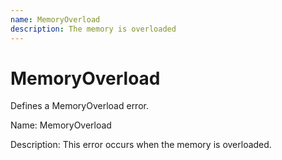 ```yaml
---
name: MemoryOverload
description: The memory is overloaded
---
```

# MemoryOverload
Defines a MemoryOverload error.

Name: MemoryOverload

Description: This error occurs when the memory is overloaded.